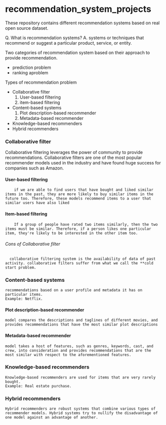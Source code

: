 # recommendation_system_projects
These repository contains different recommendation systems based on real open source dataset.

Q. What is recommendation systems?
A. systems or techniques that recommend or suggest a particular product, service, or entity. 


Two categories of recommendation system based on their approach to provide recommendation.

* prediction problem
* ranking aproblem

Types of recommendation problem

* Collaborative filter
    1. User-based filtering
    2. item-based filtering
* Content-based systems
    1. Plot description-based recommender
    2. Metadata-based recommender
* Knowledge-based recommenders
* Hybrid recommenders


### Collaborative filter
Collaborative filtering leverages the power of community to provide recommendations. Collaborative filters are one of the most popular recommender models used in the industry and have found huge success for companies such as Amazon.
    
   #### User-based filtering
        if we are able to find users that have bought and liked similar items in the past, they are more likely to buy similar items in the future too. Therefore, these models recommend items to a user that similar users have also liked
   #### Item-based filtering
        If a group of people have rated two items similarly, then the two items must be similar. Therefore, if a person likes one particular item, they're likely to be interested in the other item too.
        
  ######  Cons of  Collaborative filter
      collaborative filtering system is the availability of data of past activity. collaborative filters suffer from what we call the **cold start problem.

### Content-based systems
    recommendations based on a user profile and metadata it has on particular items.
    Example: Netflix.
  #### Plot description-based recommender
    model compares the descriptions and taglines of different movies, and provides recommendations that have the most similar plot descriptions
  #### Metadata-based recommender
    model takes a host of features, such as genres, keywords, cast, and crew, into consideration and provides recommendations that are the most similar with respect to the aforementioned features.
### Knowledge-based recommenders
    Knowledge-based recommenders are used for items that are very rarely bought.
    Example: Real estate purchase.

### Hybrid recommenders
    Hybrid recommenders are robust systems that combine various types of recommender models. Hybrid systems try to nullify the disadvantage of one model against an advantage of another.